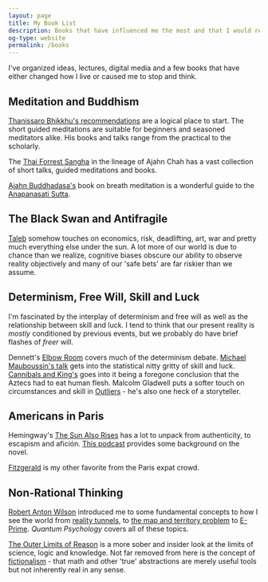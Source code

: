 ```yaml
---
layout: page
title: My Book List 
description: Books that have influenced me the most and that I would recommend 
og-type: website
permalink: /books
---
```


I've organized ideas, lectures, digital media and a few books that have either changed how I live or caused me to stop and think. 

## Meditation and Buddhism 

[Thanissaro Bhikkhu's recommendations][0] are a logical place to start. The short guided meditations are suitable for beginners and seasoned meditators alike. His books and talks range from the practical to the scholarly. 

The [Thai Forrest Sangha][1] in the lineage of Ajahn Chah has a vast collection of short talks, guided meditations and books.

[Ajahn Buddhadasa's][2] book on breath meditation is a wonderful guide to the [Anapanasati Sutta][3]. 

## The Black Swan and Antifragile 

[Taleb][4] somehow touches on economics, risk, deadlifting, art, war and pretty much everything else under the sun. A lot more of our world is due to chance than we realize, cognitive biases obscure our ability to observe reality objectively and many of our 'safe bets' are far riskier than we assume. 

## Determinism, Free Will, Skill and Luck 

I'm fascinated by the interplay of determinism and free will as well as the relationship between skill and luck. I tend to think that our present reality is *mostly* conditioned by previous events, but we probably do have brief flashes of *freer* will.  

Dennett's [Elbow Room][5] covers much of the determinism debate. [Michael Mauboussin's talk][6] gets into the statistical nitty gritty of skill and luck. [Cannibals and King's][7] goes into it being a foregone conclusion that the Aztecs had to eat human flesh. Malcolm Gladwell puts a softer touch on circumstances and skill in [Outliers][8] - he's also one heck of a storyteller. 

## Americans in Paris 

Hemingway's [The Sun Also Rises][9] has a lot to unpack from authenticity, to escapism and afición. [This podcast][10] provides some background on the novel. 

[Fitzgerald][11] is my other favorite from the Paris expat crowd. 

## Non-Rational Thinking 

[Robert Anton Wilson][13] introduced me to some fundamental concepts to how I see the world from [reality tunnels][14], to [the map and territory problem][15] to [E-Prime][16]. *Quantum Psychology* covers all of these topics. 

[The Outer Limits of Reason][17] is a more sober and insider look at the limits of science, logic and knowledge. Not far removed from here is the concept of [fictionalism][18] - that math and other 'true' abstractions are merely useful tools but not inherently real in any sense. 
 
[0]: http://www.dhammatalks.org/recommended.html  
[1]: https://forestsangha.org/teachings/audio
[2]: http://www.suanmokkh.org/buddhadasa
[3]: https://en.wikipedia.org/wiki/Anapanasati_Sutta 
[4]: https://en.wikipedia.org/wiki/Nassim_Nicholas_Taleb 
[5]: https://en.wikipedia.org/wiki/Elbow_Room_(book) 
[6]: https://www.youtube.com/watch?v=1JLfqBsX5Lc 
[7]: https://en.wikipedia.org/wiki/Cannibals_and_Kings 
[8]: https://en.wikipedia.org/wiki/Outliers_(book) 
[9]: https://en.wikipedia.org/wiki/The_Sun_Also_Rises
[10]: http://www.artofmanliness.com/2016/07/21/podcast-219-the-real-life-story-of-hemingway-and-the-sun-also-rises/ 
[11]: https://en.wikipedia.org/wiki/F._Scott_Fitzgerald
[13]: https://en.wikipedia.org/wiki/Robert_Anton_Wilson 
[14]: https://en.wikipedia.org/wiki/Reality_tunnel
[15]: https://en.wikipedia.org/wiki/Map–territory_relation
[16]: https://en.wikipedia.org/wiki/E-Prime
[17]: https://www.newscientist.com/article/mg22029411-200-the-edge-of-reason-when-logic-fails-us/
[18]: https://en.wikipedia.org/wiki/Philosophy_of_mathematics#Fictionalism 